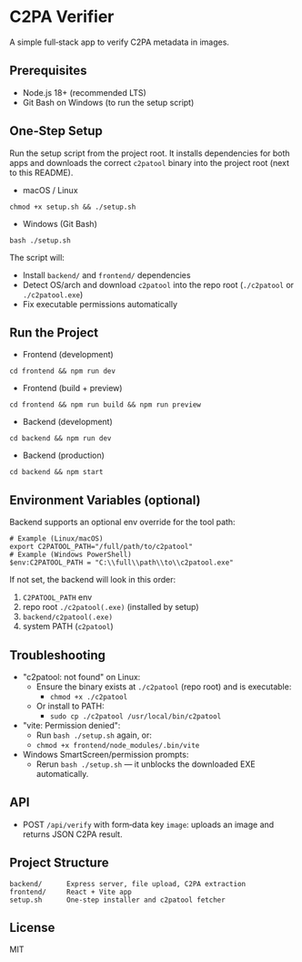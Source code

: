 # C2PA Verifier
A simple full‑stack app to verify C2PA metadata in images.

## Prerequisites
- Node.js 18+ (recommended LTS)
- Git Bash on Windows (to run the setup script)

## One‑Step Setup
Run the setup script from the project root. It installs dependencies for both apps and downloads the correct `c2patool` binary into the project root (next to this README).

- macOS / Linux
```
chmod +x setup.sh && ./setup.sh
```
- Windows (Git Bash)
```
bash ./setup.sh
```

The script will:
- Install `backend/` and `frontend/` dependencies
- Detect OS/arch and download `c2patool` into the repo root (`./c2patool` or `./c2patool.exe`)
- Fix executable permissions automatically

## Run the Project
- Frontend (development)
```
cd frontend && npm run dev
```
- Frontend (build + preview)
```
cd frontend && npm run build && npm run preview
```
- Backend (development)
```
cd backend && npm run dev
```
- Backend (production)
```
cd backend && npm start
```

## Environment Variables (optional)
Backend supports an optional env override for the tool path:
```
# Example (Linux/macOS)
export C2PATOOL_PATH="/full/path/to/c2patool"
# Example (Windows PowerShell)
$env:C2PATOOL_PATH = "C:\\full\\path\\to\\c2patool.exe"
```
If not set, the backend will look in this order:
1) `C2PATOOL_PATH` env
2) repo root `./c2patool(.exe)` (installed by setup)
3) `backend/c2patool(.exe)`
4) system PATH (`c2patool`)

## Troubleshooting
- "c2patool: not found" on Linux:
  - Ensure the binary exists at `./c2patool` (repo root) and is executable:
    - `chmod +x ./c2patool`
  - Or install to PATH:
    - `sudo cp ./c2patool /usr/local/bin/c2patool`
- "vite: Permission denied":
  - Run `bash ./setup.sh` again, or:
  - `chmod +x frontend/node_modules/.bin/vite`
- Windows SmartScreen/permission prompts:
  - Rerun `bash ./setup.sh` — it unblocks the downloaded EXE automatically.

## API
- POST `/api/verify` with form‑data key `image`: uploads an image and returns JSON C2PA result.

## Project Structure
```
backend/      Express server, file upload, C2PA extraction
frontend/     React + Vite app
setup.sh      One‑step installer and c2patool fetcher
```

## License
MIT
